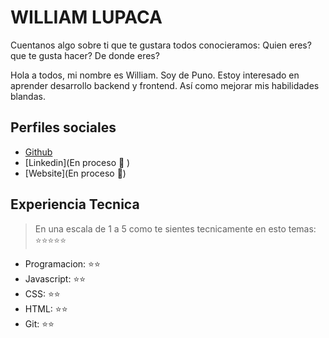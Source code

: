 # WILLIAM LUPACA

Cuentanos algo sobre ti que te gustara todos conocieramos: Quien eres? que te gusta hacer? De donde eres?

Hola a todos, mi nombre es William. Soy de Puno. Estoy interesado en aprender desarrollo backend y frontend. Así como mejorar mis habilidades blandas.

## Perfiles sociales

- [Github](https://github.com/PunoBootcamper)
- [Linkedin](En proceso 🔨 )
- [Website](En proceso 🔨)

## Experiencia Tecnica

> En una escala de 1 a 5 como te sientes tecnicamente en esto temas: ⭐️⭐️⭐️⭐️⭐️

- Programacion: ⭐️⭐️
- Javascript: ⭐️⭐️
- CSS: ⭐️⭐️
- HTML: ⭐️⭐️
- Git: ⭐️⭐️